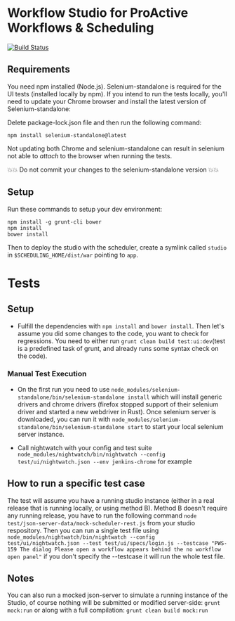 # Workflow Studio for ProActive Workflows & Scheduling

[![Build Status](http://jenkins.activeeon.com/buildStatus/icon?job=studio)](http://jenkins.activeeon.com/job/studio/)


## Requirements
You need npm installed (Node.js).
Selenium-standalone is required for the UI tests (installed locally by npm). If you intend to run the tests locally, you'll need to update your Chrome browser and install the latest version of Selenium-standalone:

Delete package-lock.json file and then run the following command:
```
npm install selenium-standalone@latest
```

Not updating both Chrome and selenium-standalone can result in selenium not able to _attach_ to the browser when running the tests.

:boom::boom: Do not commit your changes to the selenium-standalone version :boom::boom:

## Setup

Run these commands to setup your dev environment:

```
npm install -g grunt-cli bower
npm install
bower install
```

Then to deploy the studio with the scheduler, create a symlink called `studio` in `$SCHEDULING_HOME/dist/war`
pointing to `app`.

# Tests

## Setup
- Fulfill the dependencies with `npm install` and `bower install`.
Then let's assume you did some changes to the code, you want to check for regressions.
 You need to either run `grunt clean build test:ui:dev`(test is a predefined task of grunt,
  and already runs some syntax check on the code).

### Manual Test Execution
- On the first run you need to use `node_modules/selenium-standalone/bin/selenium-standalone install` which
    will install generic drivers and chrome drivers (firefox stopped support of their selenium driver and
     started a new webdriver in Rust). Once selenium server is downloaded,
      you can run it with `node_modules/selenium-standalone/bin/selenium-standalone start` to start
       your local selenium server instance.

- Call nightwatch with your config and test suite
`node_modules/nightwatch/bin/nightwatch --config test/ui/nightwatch.json --env jenkins-chrome` for example


## How to run a specific test case
The test will assume you have a running studio instance (either in a real release that is running locally, or using method B). Method B doesn't require any running release, you have to run the following command `node test/json-server-data/mock-scheduler-rest.js` from your studio respository. Then you can run a single test file using `node_modules/nightwatch/bin/nightwatch --config test/ui/nightwatch.json --test test/ui/specs/login.js --testcase "PWS-159 The dialog Please open a workflow appears behind the no workflow open panel"`
if you don't specify the --testcase it will run the whole test file.

## Notes
You can also run a mocked json-server to simulate a running instance of the Studio, of course nothing will be submitted or modified server-side:
`grunt mock:run`
or along with a full compilation:
`grunt clean build mock:run`
